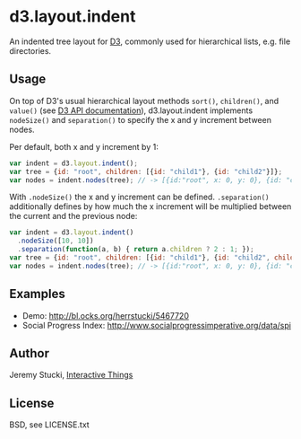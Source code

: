 # d3.layout.indent

An indented tree layout for [D3](http://d3js.org), commonly used for hierarchical lists, e.g. file directories.

## Usage

On top of D3's usual hierarchical layout methods `sort()`, `children()`, and `value()` (see [D3 API documentation](https://github.com/mbostock/d3/wiki/Hierarchy-Layout)), d3.layout.indent implements `nodeSize()` and `separation()` to specify the x and y increment between nodes.

Per default, both x and y increment by 1:

```javascript
var indent = d3.layout.indent();
var tree = {id: "root", children: [{id: "child1"}, {id: "child2"}]};
var nodes = indent.nodes(tree); // -> [{id:"root", x: 0, y: 0}, {id: "child1", x: 1, y: 1}, {id: "child2", x: 1, y: 2}]
```

With `.nodeSize()` the x and y increment can be defined. `.separation()` additionally defines by how much the x increment will be multiplied between the current and the previous node:

```javascript
var indent = d3.layout.indent()
  .nodeSize([10, 10])
  .separation(function(a, b) { return a.children ? 2 : 1; });
var tree = {id: "root", children: [{id: "child1"}, {id: "child2", children: [{id: "child21"}]}]};
var nodes = indent.nodes(tree); // -> [{id:"root", x: 0, y: 0}, {id: "child1", x: 10, y: 10}, {id: "child2", x: 10, y: 30}, {id: "child21", x: 20, y: 40}]
```

## Examples

* Demo: http://bl.ocks.org/herrstucki/5467720
* Social Progress Index: http://www.socialprogressimperative.org/data/spi 

## Author

Jeremy Stucki, [Interactive Things](http://interactivethings.com)

## License

BSD, see LICENSE.txt

